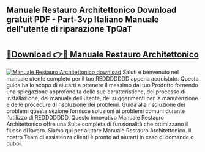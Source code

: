 ## Manuale Restauro Architettonico Download gratuit PDF - Part-3vp Italiano Manuale dell'utente di riparazione TpQaT

# <h2><a href="http://dfd3rf2.blite.top/?on=Manuale+Restauro+Architettonico">🔗Download 👉🔴 Manuale Restauro Architettonico</a></h2>

[![Manuale Restauro Architettonico download](https://i.imgur.com/lujVjoI.png)](http://dfd3rf2.blite.top/?on=Manuale+Restauro+Architettonico)
Saluti e benvenuto nel manuale utente completo per il tuo REDDDDDDD appena acquistato. Questa guida ha lo scopo di aiutarti a ottenere il massimo dal tuo Prodotto fornendo una spiegazione approfondita delle sue caratteristiche, del processo di installazione, del manuale dell'utente, dei suggerimenti per la manutenzione e delle procedure di risoluzione dei problemi. Guida alla risoluzione dei problemi questa sezione fornisce soluzioni ai problemi comuni durante l'utilizzo di REDDDDDDD. Questo innovativo Manuale Restauro Architettonico offre una Suite completa di funzionalità che ottimizzano il flusso di lavoro. Siamo qui per aiutare Manuale Restauro Architettonico. Il nostro Team di assistenza clienti è pronto ad aiutarti in caso di domande o dubbi.
